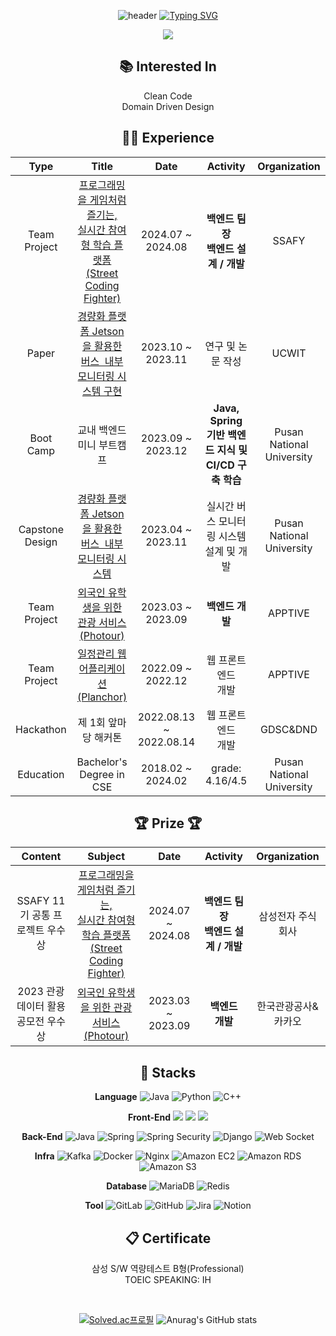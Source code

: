 
<div align = "center">
  
![header](https://capsule-render.vercel.app/api?type=waving&color=6994CDEE&text=&height=80)
[![Typing SVG](https://readme-typing-svg.demolab.com?duration=1&repeat=false&font=Alkatra&weight=500&size=45&color=6994CDEE&center=true&vCenter=true&multiline=true&width=1000&height=100&lines=KMW's%20Github)](https://git.io/typing-svg)


<p align="center">
    <a href="https://k-kmw.tistory.com/">
        <img src="http://img.shields.io/badge/-Tech%20blog-orange?style=flat-square&logo=tistory&link=https://k-kmw.tistory.com/"/>
    </a>
</p>

## 📚 Interested In
Clean Code<br>
Domain Driven Design


## 👨‍💻 Experience 
| **Type** | **Title** | **Date** | **Activity** | **Organization** |
|:--------:|:--------:|:--------:|:--------:|:--------:|
| Team Project | [프로그래밍을 게임처럼 즐기는, <br> 실시간 참여형 학습 플랫폼 <br> (Street Coding Fighter)](https://github.com/k-kmw/Street-Coding-Fighter) | 2024.07 ~ 2024.08 | **백엔드 팀장 <br> 백엔드 설계 / 개발** | SSAFY |
| Paper | [경량화 플랫폼 Jetson을 활용한 버스 &nbsp;내부 모니터링 시스템 구현](https://www.ntis.go.kr/ThSearchResultPaperList.do?searchCategory=rpaper&encodingSearchWord=%25EA%25B2%25BD%25EB%259F%2589%25ED%2599%2594&oldSearchWord=%EA%B2%BD%EB%9F%89%ED%99%94&encodingOldSearchWord=%25EA%25B2%25BD%25EB%259F%2589%25ED%2599%2594&resultSearchValue=&fileSearchYn=&sort=SS01%2FDESC&ntisYn=&dbt=&init=&cordisKakenYn=&is01=&originalSearchWord=%EA%B2%BD%EB%9F%89%ED%99%94&originalSearchGubun=&technologyClassification=&directorySearchYear=&directorySearchOption1=&directorySearchOption2=&directorySearchOption3=&searchWord=%EA%B2%BD%EB%9F%89%ED%99%94+%ED%94%8C%EB%9E%AB%ED%8F%BC+Jetson+TX2%EB%A5%BC+%ED%99%9C%EC%9A%A9%ED%95%9C+YOLOv5+%EB%B0%8F++DeepSORT+%EA%B8%B0%EB%B0%98+%EB%B2%84%EC%8A%A4+%EB%82%B4%EB%B6%80+%EB%AA%A8%EB%8B%88%ED%84%B0%EB%A7%81+%EC%8B%9C%EC%8A%A4%ED%85%9C+%EA%B5%AC%ED%98%84) | 2023.10 ~ 2023.11 | 연구 및 논문 작성 | UCWIT |
| Boot Camp | 교내 백엔드 미니 부트캠프 | 2023.09 ~ 2023.12 | **Java, Spring 기반 백엔드 지식 및 CI/CD 구축 학습** | Pusan National University |
| Capstone Design | [경량화 플랫폼 Jetson을 활용한 버스 &nbsp;내부 모니터링 시스템](https://github.com/pnucse-capstone/capstone-2023-1-26) | 2023.04 ~ 2023.11 | 실시간 버스 모니터링 시스템<br>설계 및 개발 | Pusan National University |
| Team Project | [외국인 유학생을 위한 관광 서비스 (Photour)](https://github.com/ApptiveDev/apptive-18th-friendly-backend) | 2023.03 ~ 2023.09 | **백엔드 개발** | APPTIVE |
| Team Project | [일정관리 웹 어플리케이션 (Planchor)](https://github.com/k-kmw/apptive-17th-team3-fullstack) | 2022.09 ~ 2022.12 | 웹 프론트엔드<br>개발 | APPTIVE |
| Hackathon | 제 1회 앞마당 해커톤 | 2022.08.13 ~ 2022.08.14 | 웹 프론트엔드<br>개발 | GDSC&DND |
| Education | Bachelor's Degree in CSE | 2018.02 ~ 2024.02 | grade: 4.16/4.5 | Pusan National University |

## :trophy: Prize :trophy:
| **Content** | **Subject** | **Date** | **Activity** | **Organization** |
|:--------:|:--------:|:--------:|:--------:|:--------:|
| SSAFY 11기 공통 프로젝트 우수상 | [프로그래밍을 게임처럼 즐기는, <br> 실시간 참여형 학습 플랫폼 <br> (Street Coding Fighter)](https://github.com/k-kmw/Street-Coding-Fighter) | 2024.07 ~ 2024.08 | **백엔드 팀장 <br> 백엔드 설계 / 개발** | 삼성전자 주식회사
|2023 관광데이터 활용 공모전 우수상| [외국인 유학생을 위한 관광 서비스(Photour)](https://github.com/ApptiveDev/apptive-18th-friendly-backend) | 2023.03 ~ 2023.09 | **백엔드<br>개발** | 한국관광공사&카카오 |

## 🧩 Stacks 

**Language**
![Java](https://img.shields.io/badge/java-007396?style=flat-square&logo=java&logoColor=white)
![Python](https://img.shields.io/badge/python-3776AB?style=flat-square&logo=python&logoColor=white)
![C++](https://img.shields.io/badge/c++-00599C?style=flat-square&logo=c++&logoColor=white)

**Front-End**
<img src="https://img.shields.io/badge/Vue-4FC08D?style=flat-square&logo=vue&logoColor=white"/> 
<img src="https://img.shields.io/badge/React-61DAFB?style=flat-square&logo=React&logoColor=white"/> 
<img src="https://img.shields.io/badge/javascript-F7DF1E?style=flat-square&logo=javascript&logoColor=white"/>

**Back-End** 
  ![Java](https://img.shields.io/badge/java-007396?style=flat-square&logo=java&logoColor=white)
  ![Spring](https://img.shields.io/badge/spring-6DB33F?style=flat-square&logo=spring&logoColor=white)
  ![Spring Security](https://img.shields.io/badge/spring_security-6DB33F?style=flat-square&logo=spring_security&logoColor=white)
  ![Django](https://img.shields.io/badge/django-092E20?style=flat-square&logo=django&logoColor=white)
  ![Web Socket](https://img.shields.io/badge/Web%20Socket-010101?style=flat-square&logo=socketdotio&logoColor=white)

**Infra**
  ![Kafka](https://img.shields.io/badge/kafka-231F20?style=flat-square&logo=apachekafka&logoColor=white)
  ![Docker](https://img.shields.io/badge/Docker-2496ED?style=flat-square&logo=docker&logoColor=white)
  ![Nginx](https://img.shields.io/badge/nginx-009639?style=flat-square&logo=nginx&logoColor=white)
  ![Amazon EC2](https://img.shields.io/badge/amazon_ec2-FF9900?style=flat-square&logo=Amazon-ec2&logoColor=white)
  ![Amazon RDS](https://img.shields.io/badge/RDS-527FFF?style=flat-square&logo=amazonrds2&logoColor=white)
  ![Amazon S3](https://img.shields.io/badge/S3-569A31?style=flat-square&logo=Amazon-ec2&logoColor=white)
  
**Database**
  ![MariaDB](https://img.shields.io/badge/MariaDB-003545?style=flat-square&logo=mariadb&logoColor=white)
  ![Redis](https://img.shields.io/badge/redis-FF4438?style=flat-square&logo=redis&logoColor=white)
  
**Tool**
  ![GitLab](https://img.shields.io/badge/gitlab-FC6D26?style=flat-square&logo=gitlab&logoColor=white)
  ![GitHub](https://img.shields.io/badge/github-181717?style=flat-square&logo=github&logoColor=white)
  ![Jira](https://img.shields.io/badge/jira-0052CC?style=flat-square&logo=jira&logoColor=white)
  ![Notion](https://img.shields.io/badge/notion-000000?style=flat-square&logo=notion&logoColor=white)
  
## 📋 Certificate
삼성 S/W 역량테스트 B형(Professional) <br>
TOEIC SPEAKING: IH

<br>

  [![Solved.ac프로필](http://mazassumnida.wtf/api/v2/generate_badge?boj=kmw)](https://solved.ac/kmw)
  ![Anurag's GitHub stats](https://github-readme-stats.vercel.app/api?username=k-kmw&show_icons=true&theme=radical)
  
</div>

